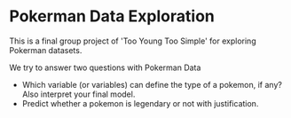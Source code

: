 # Pokerman Data Exploration

This is a final group project of 'Too Young Too Simple' for exploring Pokerman datasets. 

We try to answer two questions with Pokerman Data

+  Which variable (or variables) can define the type of a pokemon, if any? Also interpret your final model.
+ Predict whether a pokemon is legendary or not with justification.